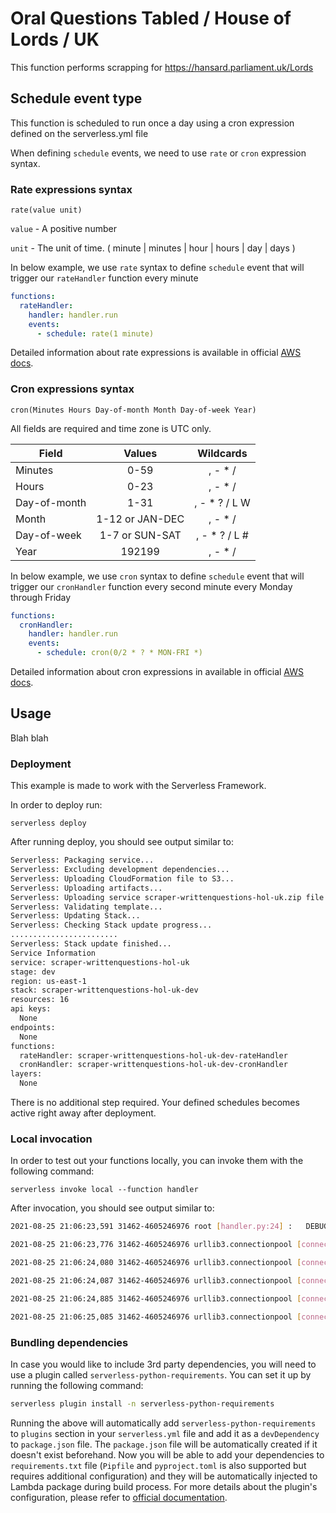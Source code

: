 # Oral Questions Tabled / House of Lords / UK

This function performs scrapping for https://hansard.parliament.uk/Lords

## Schedule event type

This function is scheduled to run once a day using a cron expression defined on the serverless.yml file

When defining `schedule` events, we need to use `rate` or `cron` expression syntax.

### Rate expressions syntax

```pseudo
rate(value unit)
```

`value` - A positive number

`unit` - The unit of time. ( minute | minutes | hour | hours | day | days )

In below example, we use `rate` syntax to define `schedule` event that will trigger our `rateHandler` function every minute

```yml
functions:
  rateHandler:
    handler: handler.run
    events:
      - schedule: rate(1 minute)
```

Detailed information about rate expressions is available in official [AWS docs](https://docs.aws.amazon.com/AmazonCloudWatch/latest/events/ScheduledEvents.html#RateExpressions).


### Cron expressions syntax

```pseudo
cron(Minutes Hours Day-of-month Month Day-of-week Year)
```

All fields are required and time zone is UTC only.

| Field         | Values         | Wildcards     |
| ------------- |:--------------:|:-------------:|
| Minutes       | 0-59           | , - * /       |
| Hours         | 0-23           | , - * /       |
| Day-of-month  | 1-31           | , - * ? / L W |
| Month         | 1-12 or JAN-DEC| , - * /       |
| Day-of-week   | 1-7 or SUN-SAT | , - * ? / L # |
| Year          | 192199      | , - * /       |

In below example, we use `cron` syntax to define `schedule` event that will trigger our `cronHandler` function every second minute every Monday through Friday

```yml
functions:
  cronHandler:
    handler: handler.run
    events:
      - schedule: cron(0/2 * ? * MON-FRI *)
```

Detailed information about cron expressions in available in official [AWS docs](https://docs.aws.amazon.com/AmazonCloudWatch/latest/events/ScheduledEvents.html#CronExpressions).


## Usage
Blah blah

### Deployment

This example is made to work with the Serverless Framework.

In order to deploy run:

```
serverless deploy
```

After running deploy, you should see output similar to:

```bash
Serverless: Packaging service...
Serverless: Excluding development dependencies...
Serverless: Uploading CloudFormation file to S3...
Serverless: Uploading artifacts...
Serverless: Uploading service scraper-writtenquestions-hol-uk.zip file to S3 (84.82 KB)...
Serverless: Validating template...
Serverless: Updating Stack...
Serverless: Checking Stack update progress...
........................
Serverless: Stack update finished...
Service Information
service: scraper-writtenquestions-hol-uk
stage: dev
region: us-east-1
stack: scraper-writtenquestions-hol-uk-dev
resources: 16
api keys:
  None
endpoints:
  None
functions:
  rateHandler: scraper-writtenquestions-hol-uk-dev-rateHandler
  cronHandler: scraper-writtenquestions-hol-uk-dev-cronHandler
layers:
  None
```

There is no additional step required. Your defined schedules becomes active right away after deployment.

### Local invocation

In order to test out your functions locally, you can invoke them with the following command:

```
serverless invoke local --function handler
```

After invocation, you should see output similar to:

```bash
2021-08-25 21:06:23,591 31462-4605246976 root [handler.py:24] :   DEBUG: BUCKET: infrastackdev-dodscontentextractiondevf4214acc-fvgqm0rmzab9

2021-08-25 21:06:23,776 31462-4605246976 urllib3.connectionpool [connectionpool.py:227] :   DEBUG: Starting new HTTP connection (1): api.data.parliament.uk:80

2021-08-25 21:06:24,080 31462-4605246976 urllib3.connectionpool [connectionpool.py:452] :   DEBUG: http://api.data.parliament.uk:80 "GET /resources/files/feed?dataset=1&filetype=qnaxml&take=500 HTTP/1.1" 301 0

2021-08-25 21:06:24,087 31462-4605246976 urllib3.connectionpool [connectionpool.py:971] :   DEBUG: Starting new HTTPS connection (1): api.data.parliament.uk:443

2021-08-25 21:06:24,885 31462-4605246976 urllib3.connectionpool [connectionpool.py:452] :   DEBUG: https://api.data.parliament.uk:443 "GET /resources/files/feed?dataset=1&filetype=qnaxml&take=500 HTTP/1.1" 200 10665

2021-08-25 21:06:25,085 31462-4605246976 urllib3.connectionpool [connectionpool.py:227] :   DEBUG: Starting new HTTP connection (1): api.data.parliament.uk:80
```

### Bundling dependencies

In case you would like to include 3rd party dependencies, you will need to use a plugin called `serverless-python-requirements`. You can set it up by running the following command:

```bash
serverless plugin install -n serverless-python-requirements
```

Running the above will automatically add `serverless-python-requirements` to `plugins` section in your `serverless.yml` file and add it as a `devDependency` to `package.json` file. The `package.json` file will be automatically created if it doesn't exist beforehand. Now you will be able to add your dependencies to `requirements.txt` file (`Pipfile` and `pyproject.toml` is also supported but requires additional configuration) and they will be automatically injected to Lambda package during build process. For more details about the plugin's configuration, please refer to [official documentation](https://github.com/UnitedIncome/serverless-python-requirements).
